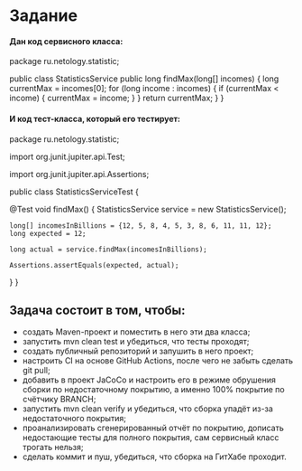 # Задание 
#### Дан код сервисного класса:

package ru.netology.statistic;

public class StatisticsService 
    public long findMax(long[] incomes) {
        long currentMax = incomes[0];
        for (long income : incomes) {
            if (currentMax < income) {
                currentMax = income;
            }
        }
        return currentMax;
    }
}


#### И код тест-класса, который его тестирует:

package ru.netology.statistic;

import org.junit.jupiter.api.Test;

import org.junit.jupiter.api.Assertions;

public class StatisticsServiceTest {

  @Test
  void findMax() {
    StatisticsService service = new StatisticsService();

    long[] incomesInBillions = {12, 5, 8, 4, 5, 3, 8, 6, 11, 11, 12};
    long expected = 12;

    long actual = service.findMax(incomesInBillions);

    Assertions.assertEquals(expected, actual);
  }
}
## Задача состоит в том, чтобы:

- создать Maven-проект и поместить в него эти два класса;
- запустить mvn clean test и убедиться, что тесты проходят;
- создать публичный репозиторий и запушить в него проект;
- настроить CI на основе GitHub Actions, после чего не забыть сделать git pull;
- добавить в проект JaCoCo и настроить его в режиме обрушения сборки по недостаточному покрытию, а именно 100% покрытие по счётчику BRANCH;
- запустить mvn clean verify и убедиться, что сборка упадёт из-за недостаточного покрытия;
- проанализировать сгенерированный отчёт по покрытию, дописать недостающие тесты для полного покрытия, сам сервисный класс трогать нельзя;
- сделать коммит и пуш, убедиться, что сборка на ГитХабе проходит.
